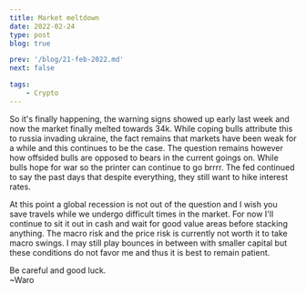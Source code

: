 ```yaml
---
title: Market meltdown
date: 2022-02-24
type: post
blog: true

prev: '/blog/21-feb-2022.md'
next: false

tags:
    - Crypto
---
```


So it's finally happening, the warning signs showed up early last week and now the market finally melted towards 34k. While coping bulls attribute this to russia invading ukraine, the fact remains
that markets have been weak for a while and this continues to be the case. The question remains however how offsided bulls are opposed to bears in the current goings on. While bulls hope for war
so the printer can continue to go brrrr. The fed continued to say the past days that despite everything, they still want to hike interest rates.

At this point a global recession is not out of the question and I wish you save travels while we undergo difficult times in the market. For now I'll continue to sit it out in cash and wait for
good value areas before stacking anything. The macro risk and the price risk is currently not worth it to take macro swings. I may still play bounces in between with smaller capital but these
conditions do not favor me and thus it is best to remain patient.

Be careful and good luck.  
~Waro